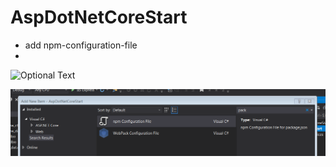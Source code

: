 # AspDotNetCoreStart

* add npm-configuration-file
* 
![Optional Text](../master/readme/npm.png)

![npm](npm.png)


